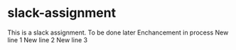 # slack-assignment
This is a slack assignment. To be done later
Enchancement in process
New line 1
New line 2
New line 3
